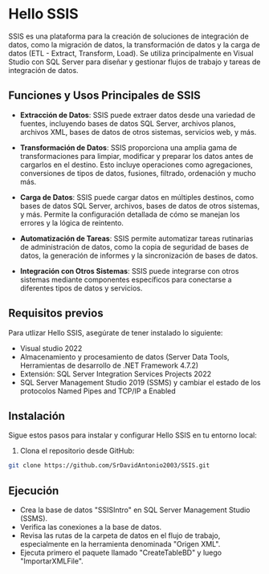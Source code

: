 
# Hello SSIS

SSIS es una plataforma para la creación de soluciones de integración de datos, como la migración de datos, la transformación de datos y la carga de datos (ETL - Extract, Transform, Load). Se utiliza principalmente en Visual Studio con SQL Server para diseñar y gestionar flujos de trabajo y tareas de integración de datos.


## Funciones y Usos Principales de SSIS

- **Extracción de Datos**: SSIS puede extraer datos desde una variedad de fuentes, incluyendo bases de datos SQL Server, archivos planos, archivos XML, bases de datos de otros sistemas, servicios web, y más.

- **Transformación de Datos**: SSIS proporciona una amplia gama de transformaciones para limpiar, modificar y preparar los datos antes de cargarlos en el destino. Esto incluye operaciones como agregaciones, conversiones de tipos de datos, fusiones, filtrado, ordenación y mucho más.

- **Carga de Datos**: SSIS puede cargar datos en múltiples destinos, como bases de datos SQL Server, archivos, bases de datos de otros sistemas, y más. Permite la configuración detallada de cómo se manejan los errores y la lógica de reintento.

- **Automatización de Tareas**: SSIS permite automatizar tareas rutinarias de administración de datos, como la copia de seguridad de bases de datos, la generación de informes y la sincronización de bases de datos.

- **Integración con Otros Sistemas**: SSIS puede integrarse con otros sistemas mediante componentes específicos para conectarse a diferentes tipos de datos y servicios.

## Requisitos previos

Para utlizar Hello SSIS, asegúrate de tener instalado lo siguiente:

- Visual studio 2022
- Almacenamiento y procesamiento de datos (Server Data Tools, Herramientas de desarrollo de .NET Framework 4.7.2)
- Extensión: SQL Server Integration Services Projects 2022
- SQL Server Management Studio 2019 (SSMS) y cambiar el estado de los protocolos Named Pipes and TCP/IP a Enabled 


## Instalación

Sigue estos pasos para instalar y configurar Hello SSIS en tu entorno local:

1. Clona el repositorio  desde GitHub:
```bash 
git clone https://github.com/SrDavidAntonio2003/SSIS.git
```

## Ejecución

- Crea la base de datos "SSISIntro" en SQL Server Management Studio (SSMS).
- Verifica las conexiones a la base de datos.
- Revisa las rutas de la carpeta de datos en el flujo de trabajo, especialmente en la herramienta denominada "Origen XML".
- Ejecuta primero el paquete llamado "CreateTableBD" y luego "ImportarXMLFile".